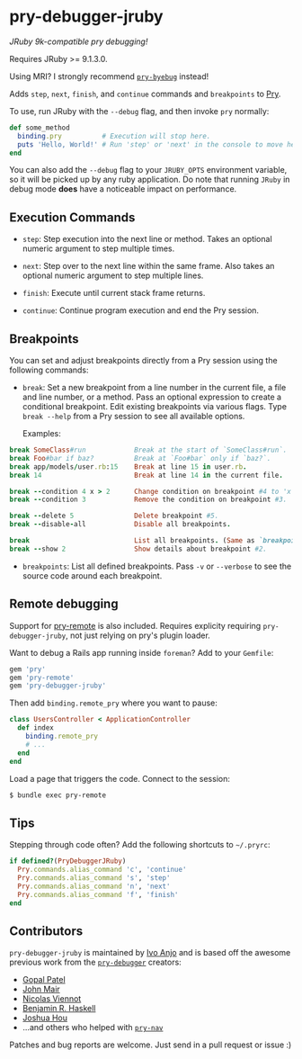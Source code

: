 # pry-debugger-jruby

_JRuby 9k-compatible pry debugging!_

Requires JRuby >= 9.1.3.0.

Using MRI? I strongly recommend [`pry-byebug`](https://github.com/deivid-rodriguez/pry-byebug) instead!

Adds `step`, `next`, `finish`, and `continue` commands and `breakpoints` to [Pry](http://pry.github.com).

To use, run JRuby with the `--debug` flag, and then invoke `pry` normally:

```ruby
def some_method
  binding.pry          # Execution will stop here.
  puts 'Hello, World!' # Run 'step' or 'next' in the console to move here.
end
```

You can also add the `--debug` flag to your `JRUBY_OPTS` environment variable, so it will be picked up by any ruby application. Do note that running `JRuby` in debug mode **does** have a noticeable impact on performance.

## Execution Commands

* `step`: Step execution into the next line or method. Takes an optional numeric argument to step multiple times.

* `next`: Step over to the next line within the same frame. Also takes an optional numeric argument to step multiple lines.

* `finish`: Execute until current stack frame returns.

* `continue`: Continue program execution and end the Pry session.

## Breakpoints

You can set and adjust breakpoints directly from a Pry session using the following commands:

* `break`: Set a new breakpoint from a line number in the current file, a file and line number, or a method. Pass an optional expression to create a conditional breakpoint. Edit existing breakpoints via various flags. Type `break --help` from a Pry session to see all available options.

    Examples:
```ruby
break SomeClass#run            Break at the start of `SomeClass#run`.
break Foo#bar if baz?          Break at `Foo#bar` only if `baz?`.
break app/models/user.rb:15    Break at line 15 in user.rb.
break 14                       Break at line 14 in the current file.

break --condition 4 x > 2      Change condition on breakpoint #4 to 'x > 2'.
break --condition 3            Remove the condition on breakpoint #3.

break --delete 5               Delete breakpoint #5.
break --disable-all            Disable all breakpoints.

break                          List all breakpoints. (Same as `breakpoints`)
break --show 2                 Show details about breakpoint #2.
```

* `breakpoints`: List all defined breakpoints. Pass `-v` or `--verbose` to see the source code around each breakpoint.

## Remote debugging

Support for [pry-remote](https://github.com/Mon-Ouie/pry-remote) is also included. Requires explicity requiring `pry-debugger-jruby`, not just relying on pry's plugin loader.

Want to debug a Rails app running inside `foreman`? Add to your `Gemfile`:

```ruby
gem 'pry'
gem 'pry-remote'
gem 'pry-debugger-jruby'
```

Then add `binding.remote_pry` where you want to pause:

```ruby
class UsersController < ApplicationController
  def index
    binding.remote_pry
    # ...
  end
end
```

Load a page that triggers the code. Connect to the session:

```bash
$ bundle exec pry-remote
```

## Tips

Stepping through code often? Add the following shortcuts to `~/.pryrc`:

```ruby
if defined?(PryDebuggerJRuby)
  Pry.commands.alias_command 'c', 'continue'
  Pry.commands.alias_command 's', 'step'
  Pry.commands.alias_command 'n', 'next'
  Pry.commands.alias_command 'f', 'finish'
end
```

## Contributors

`pry-debugger-jruby` is maintained by [Ivo Anjo](https://github.com/ivoanjo/) and is based off the awesome previous work from the [`pry-debugger`](https://github.com/nixme/pry-debugger) creators:

* [Gopal Patel](https://github.com/nixme)
* [John Mair](https://github.com/banister)
* [Nicolas Viennot](https://github.com/nviennot)
* [Benjamin R. Haskell](https://github.com/benizi)
* [Joshua Hou](https://github.com/jshou)
* ...and others who helped with [`pry-nav`](https://github.com/nixme/pry-nav)

Patches and bug reports are welcome. Just send in a pull request or issue :)
